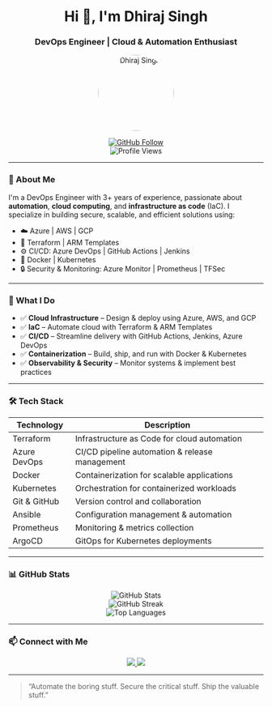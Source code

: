<h1 align="center">Hi 👋, I'm Dhiraj Singh</h1>
<h3 align="center">DevOps Engineer | Cloud & Automation Enthusiast</h3>

<p align="center">
  <img src="https://avatars.githubusercontent.com/erdhirajsingh93" width="150" style="border-radius: 50%;" alt="Dhiraj Singh" />
</p>

<p align="center">
  <a href="https://github.com/erdhirajsingh93">
    <img src="https://img.shields.io/github/followers/erdhirajsingh93?label=Follow&style=social" alt="GitHub Follow" />
  </a>
  <br />
  <img src="https://komarev.com/ghpvc/?username=erdhirajsingh93&label=Profile%20views&color=0e75b6&style=flat" alt="Profile Views" />
</p>

---

### 🌟 About Me

I'm a DevOps Engineer with 3+ years of experience, passionate about **automation**, **cloud computing**, and **infrastructure as code** (IaC). I specialize in building secure, scalable, and efficient solutions using:

- ☁️ Azure | AWS | GCP  
- 🧰 Terraform | ARM Templates  
- ⚙️ CI/CD: Azure DevOps | GitHub Actions | Jenkins  
- 🐳 Docker | Kubernetes  
- 🔒 Security & Monitoring: Azure Monitor | Prometheus | TFSec  

---

### 🚀 What I Do

- ✅ **Cloud Infrastructure** – Design & deploy using Azure, AWS, and GCP  
- ✅ **IaC** – Automate cloud with Terraform & ARM Templates  
- ✅ **CI/CD** – Streamline delivery with GitHub Actions, Jenkins, Azure DevOps  
- ✅ **Containerization** – Build, ship, and run with Docker & Kubernetes  
- ✅ **Observability & Security** – Monitor systems & implement best practices  

---

### 🛠️ Tech Stack

| Technology       | Description                                      |
|------------------|--------------------------------------------------|
| Terraform        | Infrastructure as Code for cloud automation     |
| Azure DevOps     | CI/CD pipeline automation & release management  |
| Docker           | Containerization for scalable applications      |
| Kubernetes       | Orchestration for containerized workloads       |
| Git & GitHub     | Version control and collaboration               |
| Ansible          | Configuration management & automation           |
| Prometheus       | Monitoring & metrics collection                 |
| ArgoCD           | GitOps for Kubernetes deployments               |

---

### 📊 GitHub Stats

<p align="center">
  <img src="https://github-readme-stats.vercel.app/api?username=erdhirajsingh93&show_icons=true&theme=tokyonight" alt="GitHub Stats" />
  <br />
  <img src="https://github-readme-streak-stats.herokuapp.com/?user=erdhirajsingh93&theme=tokyonight" alt="GitHub Streak" />
  <br />
  <img src="https://github-readme-stats.vercel.app/api/top-langs/?username=erdhirajsingh93&layout=compact&theme=tokyonight" alt="Top Languages" />
</p>

---

### 📫 Connect with Me

<p align="center">
  <a href="https://www.linkedin.com/in/dhirajsingh93" target="_blank">
    <img src="https://img.shields.io/badge/LinkedIn-Connect-blue?style=for-the-badge&logo=linkedin" />
  </a>
  <a href="https://github.com/erdhirajsingh93" target="_blank">
    <img src="https://img.shields.io/github/followers/erdhirajsingh93?label=Follow&style=social" />
  </a>
</p>

---

> “Automate the boring stuff. Secure the critical stuff. Ship the valuable stuff.”
